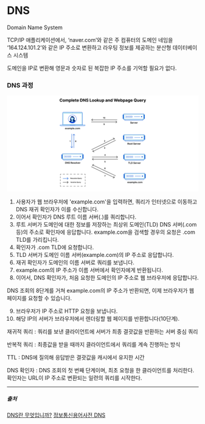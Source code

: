 # DNS
Domain Name System

TCP/IP 애플리케이션에서, ‘naver.com’와 같은 주 컴퓨터의 도메인 네임을 ‘164.124.101.2’와 같은 IP 주소로 변환하고 라우팅 정보를 제공하는 분산형 데이터베이스 시스템

도메인을 IP로 변환해 영문과 숫자로 된 복잡한 IP 주소를 기억할 필요가 없다.

### DNS 과정

![dns_route](../image/dns_route.png)

1. 사용자가 웹 브라우저에 'example.com'을 입력하면, 쿼리가 인터넷으로 이동하고 DNS 재귀 확인자가 이를 수신합니다.
2. 이어서 확인자가 DNS 루트 이름 서버(.)를 쿼리합니다.
3. 루트 서버가 도메인에 대한 정보를 저장하는 최상위 도메인(TLD) DNS 서버(.com 등)의 주소로 확인자에 응답합니다. example.com을 검색할 경우의 요청은 .com TLD를 가리킵니다.
4. 확인자가 .com TLD에 요청합니다.
5. TLD 서버가 도메인 이름 서버(example.com)의 IP 주소로 응답합니다.
6. 재귀 확인자가 도메인의 이름 서버로 쿼리를 보냅니다.
7. example.com의 IP 주소가 이름 서버에서 확인자에게 반환됩니다.
8. 이어서, DNS 확인자가, 처음 요청한 도메인의 IP 주소로 웹 브라우저에 응답합니다.

DNS 조회의 8단계를 거쳐 example.com의 IP 주소가 반환되면, 이제 브라우저가 웹 페이지를 요청할 수 있습니다.

9. 브라우저가 IP 주소로 HTTP 요청을 보냅니다.
10. 해당 IP의 서버가 브라우저에서 렌더링할 웹 페이지를 반환합니다(10단계).


재귀적 쿼리 : 쿼리를 보낸 클라이언트에 서버가 최종 결괏값을 반환하는 서버 중심 쿼리

반복적 쿼리 : 최종값을 받을 때까지 클라이언트에서 쿼리를 계속 진행하는 방식

TTL : DNS에 질의해 응답받은 결괏값을 캐시에서 유지한 시간

DNS 확인자 : DNS 조회의 첫 번째 단계이며, 최초 요청을 한 클라이언트를 처리한다.
확인자는 URL이 IP 주소로 변환되는 일련의 쿼리를 시작한다.

--- 
##### 출처
[DNS란 무엇입니까?](https://www.cloudflare.com/ko-kr/learning/dns/what-is-dns/)
[정보통신용어사전 DNS](https://terms.tta.or.kr/dictionary/dictionaryView.do?word_seq=041788-2)